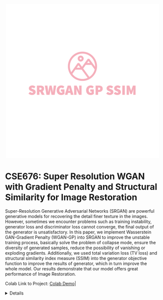 <p align="center">
  <img src="SRWGAN GP SSIM-logos_transparent.png" height=500>
</p>

# CSE676: Super Resolution WGAN with Gradient Penalty and Structural Similarity for Image Restoration
Super-Resolution Generative Adversarial Networks (SRGAN) are powerful generative models for recovering the detail finer texture in the images. However, sometimes we encounter problems such as training instability, generator loss and discriminator loss cannot converge, the final output of the generator is unsatisfactory. In this paper, we implement Wasserstein GAN-Gradient Penalty (WGAN-GP) into SRGAN to improve the unstable training process, basically solve the problem of collapse mode, ensure the diversity of generated samples, reduce the possibility of vanishing or exploding gradients. Additionally, we used total variation loss (TV loss) and structural similarity index measure (SSIM) into the generator objective function to improve the results of generator, which in turn improve the whole model. Our results demonstrate that our model offers great performance of Image Restoration. 

Colab Link to Project: [Colab Demo](https://colab.research.google.com/drive/1R-7UojfD2oHKiqUWDRFYZ7CjjOCNMiuu?usp=sharing)|


<!------------------------------ Steps to Run --------------------------->
<details>

- ✅ Open the Colab link to the code for accessing the Google colab version.
- ✅ Upload the test images which will be used for testing the model performance to the colab file section.
- ✅ Download the Test dataset from [Kaggle](https://www.kaggle.com/datasets/landzz/llsrdatasets)|[Kaggle]
- ✅ Upload the Zip folder to the colab file section and name it as Test Dataset.zip
- ✅ The training and validation set will be downloaded into the colab by itself.
  

</details>
